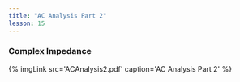 ```yaml
---
title: "AC Analysis Part 2"
lesson: 15
---
```


### Complex Impedance
<div class='flex'>
	{% imgLink src='ACAnalysis2.pdf' caption='AC Analysis Part 2' %}
</div>

